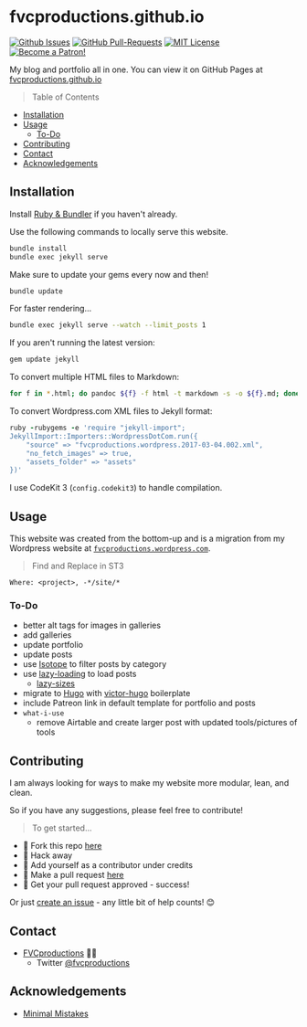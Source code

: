 # fvcproductions.github.io

[![Github Issues](https://img.shields.io/github/issues/fvcproductions/fvcproductions.github.io.svg?style=flat-square)](https://github.com/fvcproductions/fvcproductions.github.io/issues) [![GitHub Pull-Requests](https://img.shields.io/github/issues-pr/fvcproductions/fvcproductions.github.io.svg?style=flat-square)](https://github.com/fvcproductions/fvcproductions.github.io/pulls)  [![MIT License](https://img.shields.io/github/license/fvcproductions/readme.svg?style=flat-square)](http://badges.mit-license.org) [![Become a Patron!](https://img.shields.io/badge/Patreon-Become%20a%20Patron!-orange.svg?style=flat-square)](https://www.patreon.com/fvcproductions)

My blog and portfolio all in one. You can view it on GitHub Pages at [fvcproductions.github.io](https://fvcproductions.github.io)

> Table of Contents

<!-- TOC -->

- [Installation](#installation)
- [Usage](#usage)
  - [To-Do](#to-do)
- [Contributing](#contributing)
- [Contact](#contact)
- [Acknowledgements](#acknowledgements)

<!-- /TOC -->

## Installation

Install [Ruby & Bundler](https://help.github.com/articles/setting-up-your-github-pages-site-locally-with-jekyll/) if you haven't already.

Use the following commands to locally serve this website.

```bash
bundle install
bundle exec jekyll serve
```

Make sure to update your gems every now and then!

```bash
bundle update
```

For faster rendering...

```bash
bundle exec jekyll serve --watch --limit_posts 1
```

If you aren't running the latest version:

```bash
gem update jekyll
```

To convert multiple HTML files to Markdown:

```bash
for f in *.html; do pandoc ${f} -f html -t markdown -s -o ${f}.md; done
```

To convert Wordpress.com XML files to Jekyll format:

```ruby
ruby -rubygems -e 'require "jekyll-import";
JekyllImport::Importers::WordpressDotCom.run({
    "source" => "fvcproductions.wordpress.2017-03-04.002.xml",
    "no_fetch_images" => true,
    "assets_folder" => "assets"
})'
```

I use CodeKit 3 (`config.codekit3`) to handle compilation.

## Usage

This website was created from the bottom-up and is a migration from my Wordpress website at [`fvcproductions.wordpress.com`](https://fvcproductions.wordpress.com).

> Find and Replace in ST3

```text
Where: <project>, -*/site/*
```

### To-Do

- better alt tags for images in galleries
- add galleries
- update portfolio
- update posts
- use [Isotope](https://isotope.metafizzy.co/) to filter posts by category
- use [lazy-loading](https://www.adamwills.io/blog/responsive-images-hugo/) to load posts
  - [lazy-sizes](https://github.com/aFarkas/lazysizes)
- migrate to [Hugo](https://gohugo.io/) with [victor-hugo](https://github.com/netlify/victor-hugo) boilerplate
- include Patreon link in default template for portfolio and posts
- `what-i-use`
  - remove Airtable and create larger post with updated tools/pictures of tools

## Contributing

I am always looking for ways to make my website more modular, lean, and clean.

So if you have any suggestions, please feel free to contribute!

> To get started...

- 🍴 Fork this repo [here](https://github.com/fvcproductions/fvcproductions.github.io#fork-destination-box)
- 🔨 Hack away
- 👥 Add yourself as a contributor under credits
- 🔧 Make a pull request [here](https://github.com/fvcproductions/fvcproductions.github.io/compare)
- 🎉 Get your pull request approved - success!

Or just [create an issue](https://github.com/fvcproductions/fvcproductions.github.io/issues) - any little bit of help counts! 😊

## Contact

- [FVCproductions](https://fvcproductions.com) 🍓🍫
  - Twitter [@fvcproductions](https://twitter.com/fvcproductions)

## Acknowledgements

- [Minimal Mistakes](https://mmistakes.github.io/minimal-mistakes)
